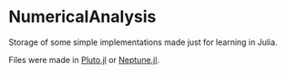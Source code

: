# NumericalAnalysis

Storage of some simple implementations made just for learning in Julia.

Files were made in [Pluto.jl](https://github.com/fonsp/Pluto.jl) or [Neptune.jl](https://github.com/compleathorseplayer/Neptune.jl).
